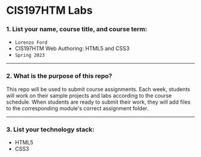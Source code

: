 # CIS197HTM Labs

### 1. List your name, course title, and course term:

- `Lorenzo Ford`
- CIS197HTM Web Authoring: HTML5 and CSS3
- `Spring 2023`

---

### 2. What is the purpose of this repo?

This repo will be used to submit course assignments.
Each week, students will work on their sample projects
and labs according to the course schedule.
When students are ready to submit their work,
they will add files to the corresponding module's
correct assignment folder.

---

### 3. List your technology stack:

- HTML5
- CSS3
